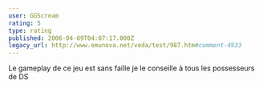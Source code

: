```yaml
---
user: GGScream
rating: 5
type: rating
published: 2006-04-09T04:07:17.000Z
legacy_url: http://www.emunova.net/veda/test/987.htm#comment-4933
---
```

Le gameplay de ce jeu est sans faille je le conseille à tous les possesseurs de DS